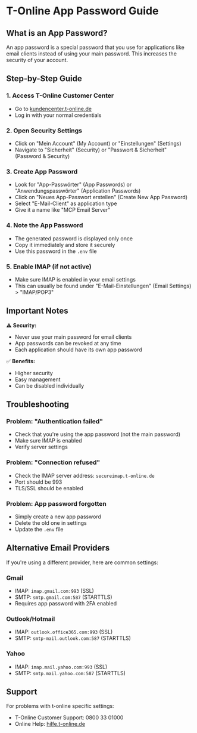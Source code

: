 # T-Online App Password Guide

## What is an App Password?

An app password is a special password that you use for applications like email clients instead of using your main password. This increases the security of your account.

## Step-by-Step Guide

### 1. Access T-Online Customer Center
- Go to [kundencenter.t-online.de](https://kundencenter.t-online.de)
- Log in with your normal credentials

### 2. Open Security Settings
- Click on "Mein Account" (My Account) or "Einstellungen" (Settings)
- Navigate to "Sicherheit" (Security) or "Passwort & Sicherheit" (Password & Security)

### 3. Create App Password
- Look for "App-Passwörter" (App Passwords) or "Anwendungspasswörter" (Application Passwords)
- Click on "Neues App-Passwort erstellen" (Create New App Password)
- Select "E-Mail-Client" as application type
- Give it a name like "MCP Email Server"

### 4. Note the App Password
- The generated password is displayed only once
- Copy it immediately and store it securely
- Use this password in the `.env` file

### 5. Enable IMAP (if not active)
- Make sure IMAP is enabled in your email settings
- This can usually be found under "E-Mail-Einstellungen" (Email Settings) > "IMAP/POP3"

## Important Notes

⚠️ **Security:**
- Never use your main password for email clients
- App passwords can be revoked at any time
- Each application should have its own app password

✅ **Benefits:**
- Higher security
- Easy management
- Can be disabled individually

## Troubleshooting

### Problem: "Authentication failed"
- Check that you're using the app password (not the main password)
- Make sure IMAP is enabled
- Verify server settings

### Problem: "Connection refused"
- Check the IMAP server address: `secureimap.t-online.de`
- Port should be 993
- TLS/SSL should be enabled

### Problem: App password forgotten
- Simply create a new app password
- Delete the old one in settings
- Update the `.env` file

## Alternative Email Providers

If you're using a different provider, here are common settings:

### Gmail
- IMAP: `imap.gmail.com:993` (SSL)
- SMTP: `smtp.gmail.com:587` (STARTTLS)
- Requires app password with 2FA enabled

### Outlook/Hotmail
- IMAP: `outlook.office365.com:993` (SSL)
- SMTP: `smtp-mail.outlook.com:587` (STARTTLS)

### Yahoo
- IMAP: `imap.mail.yahoo.com:993` (SSL)
- SMTP: `smtp.mail.yahoo.com:587` (STARTTLS)

## Support

For problems with t-online specific settings:
- T-Online Customer Support: 0800 33 01000
- Online Help: [hilfe.t-online.de](https://hilfe.t-online.de)